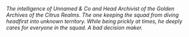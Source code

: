 *The intelligence of Unnamed & Co and Head Archivist of the Golden Archives of the Citrus Realms. The one keeping the squad from diving headfirst into unknown territory. While being prickly at times, he deeply cares for everyone in the squad. A bad decision maker.*

